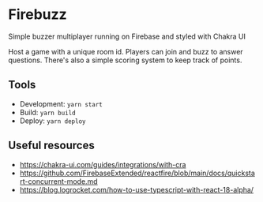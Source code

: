 # Firebuzz

Simple buzzer multiplayer running on Firebase and styled with Chakra UI

Host a game with a unique room id. Players can join and buzz to answer questions. There's also a simple scoring system to keep track of points.

## Tools

- Development: `yarn start `
- Build: `yarn build`
- Deploy: `yarn deploy`

## Useful resources

- https://chakra-ui.com/guides/integrations/with-cra
- https://github.com/FirebaseExtended/reactfire/blob/main/docs/quickstart-concurrent-mode.md
- https://blog.logrocket.com/how-to-use-typescript-with-react-18-alpha/
